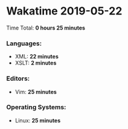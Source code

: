 # Wakatime 2019-05-22

Time Total: **0 hours 25 minutes**

### Languages:
- XML: **22 minutes** 
- XSLT: **2 minutes** 

### Editors:
- Vim: **25 minutes** 

### Operating Systems:
- Linux: **25 minutes** 

